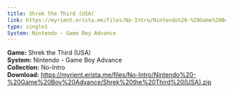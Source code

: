 ```yaml
---
title: Shrek the Third (USA)
link: https://myrient.erista.me/files/No-Intro/Nintendo%20-%20Game%20Boy%20Advance/Shrek%20the%20Third%20(USA).zip
type: single1
System: Nintendo - Game Boy Advance
---
```

<b>Game:</b> Shrek the Third (USA)<br>
<b>System:</b> Nintendo - Game Boy Advance<br>
<b>Collection:</b> No-Intro<br>
<b>Download:</b> https://myrient.erista.me/files/No-Intro/Nintendo%20-%20Game%20Boy%20Advance/Shrek%20the%20Third%20(USA).zip